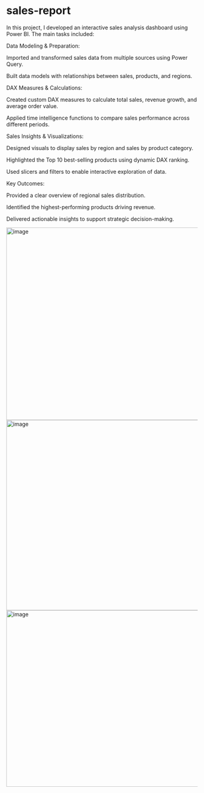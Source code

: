 # sales-report

In this project, I developed an interactive sales analysis dashboard using Power BI. The main tasks included:

Data Modeling & Preparation:

Imported and transformed sales data from multiple sources using Power Query.

Built data models with relationships between sales, products, and regions.

DAX Measures & Calculations:

Created custom DAX measures to calculate total sales, revenue growth, and average order value.

Applied time intelligence functions to compare sales performance across different periods.

Sales Insights & Visualizations:

Designed visuals to display sales by region and sales by product category.

Highlighted the Top 10 best-selling products using dynamic DAX ranking.

Used slicers and filters to enable interactive exploration of data.

Key Outcomes:

Provided a clear overview of regional sales distribution.

Identified the highest-performing products driving revenue.

Delivered actionable insights to support strategic decision-making.

<img width="938" height="505" alt="image" src="https://github.com/user-attachments/assets/0cb80a17-47e2-40f1-8181-9b8334f576ea" />

<img width="892" height="499" alt="image" src="https://github.com/user-attachments/assets/6d27f346-fa70-48fc-a42c-7407e23e6083" />

<img width="884" height="463" alt="image" src="https://github.com/user-attachments/assets/ba217d35-85cf-482c-868c-6a45f7ca8a70" />


